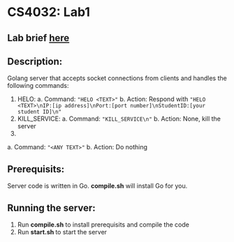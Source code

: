 # CS4032: Lab1

## Lab brief [here](https://www.scss.tcd.ie/Stephen.Barrett/lectures/cs4032/lab2.html)

## Description:

Golang server that accepts socket connections from clients and handles the following commands:
1. HELO:
  a. Command: `"HELO <TEXT>"`
  b. Action: Respond with `"HELO <TEXT>\nIP:[ip address]\nPort:[port number]\nStudentID:[your student ID]\n"`
2. KILL_SERVICE:
  a. Command: `"KILL_SERVICE\n"`
  b. Action: None, kill the server
3. <ANY OTHER COMMAND>
  a. Command: `"<ANY TEXT>"`
  b. Action: Do nothing

## Prerequisits: 

Server code is written in Go. **compile.sh** will install Go for you.

## Running the server:
  1. Run **compile.sh** to install prerequisits and compile the code
  2. Run **start.sh <PORT NUMBER>** to start the server

